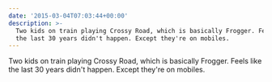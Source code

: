 ```yaml
---
date: '2015-03-04T07:03:44+00:00'
description: >-
  Two kids on train playing Crossy Road, which is basically Frogger. Feels like
  the last 30 years didn't happen. Except they're on mobiles.
---
```

Two kids on train playing Crossy Road, which is basically Frogger. Feels like the last 30 years didn't happen. Except they're on mobiles.
